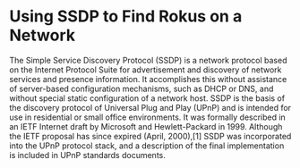 # Using SSDP to Find Rokus on a Network

The Simple Service Discovery Protocol (SSDP) is a network protocol based on the Internet Protocol Suite for advertisement and discovery of network services and presence information. It accomplishes this without assistance of server-based configuration mechanisms, such as DHCP or DNS, and without special static configuration of a network host. SSDP is the basis of the discovery protocol of Universal Plug and Play (UPnP) and is intended for use in residential or small office environments. It was formally described in an IETF Internet draft by Microsoft and Hewlett-Packard in 1999. Although the IETF proposal has since expired (April, 2000),[1] SSDP was incorporated into the UPnP protocol stack, and a description of the final implementation is included in UPnP standards documents.

<script src="https://gist.github.com/walchko/cfe5890af7eb73504eb2ef093c2a2b58.js"></script>
